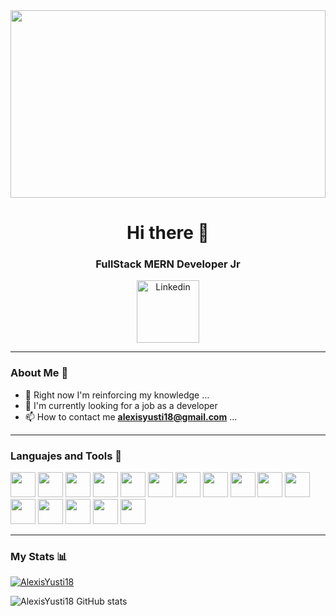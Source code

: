 <div id="header" align="center">
    <img src="https://media.giphy.com/media/bGgsc5mWoryfgKBx1u/giphy.gif" width="100%" height="300"/>
    <h1 align="center">Hi there 👋</h1>
    <h3 align="center">FullStack MERN Developer Jr</h3>
</div>
<div align="center">
    <a href="https://www.linkedin.com/in/alexisyusti">
        <img src="https://blog.waalaxy.com/wp-content/uploads/2021/01/Linkedin-Logo-2048x1280.png" alt="Linkedin" width='100'>
    </a>
</div>

---
### About Me 🧑

- 🌱 Right now I'm reinforcing my knowledge ...
- 💬 I'm currently looking for a job as a developer
- 📫 How to contact me **alexisyusti18@gmail.com** ...
<!-- - 🌎 Website [name] (Link) -->

---

<div align="left">
    <h3>Languajes and Tools 🔨</h3>
    <img src="https://cdn-icons-png.flaticon.com/512/174/174854.png" alt="" width="40" height="40">
    <img src="https://icons.iconarchive.com/icons/martz90/hex/512/css-3-icon.png" alt="" width="40" height="40">
    <img src="https://cdn.icon-icons.com/icons2/2415/PNG/512/javascript_original_logo_icon_146455.png" alt="" width="40" height="40">
    <img src="https://upload.wikimedia.org/wikipedia/commons/thumb/b/b2/Bootstrap_logo.svg/602px-Bootstrap_logo.svg.png" alt="" width="40" height="40">
    <img src="https://seeklogo.com/images/G/google-fonts-logo-185D843C0C-seeklogo.com.png" alt="" width="40" height="40">
    <img src="https://cdn-icons-png.flaticon.com/512/103/103093.png" alt="" width="40" height="40">
    <img src="https://cdn-icons-png.flaticon.com/512/136/136525.png" alt="" width="40" height="40">
    <img src="https://upload.wikimedia.org/wikipedia/commons/thumb/a/a7/React-icon.svg/2300px-React-icon.svg.png" alt="" width="40" height="40">
    <img src="https://img.icons8.com/color/480/mongodb.png" alt="" width="40" height="40">
    <img src="https://w7.pngwing.com/pngs/925/447/png-transparent-express-js-node-js-javascript-mongodb-node-js-text-trademark-logo.png" alt="" width="40" height="40">
    <img src="https://cdn-icons-png.flaticon.com/512/919/919825.png" alt="" width="40" height="40">
    <img src="https://assets.stickpng.com/images/5848309bcef1014c0b5e4a9a.png" alt="" width="40" height="40">
    <img src="https://uxwing.com/wp-content/themes/uxwing/download/brands-and-social-media/postman-icon.png" alt="" width="40" height="40">
    <img src="https://cdn1.iconfinder.com/data/icons/soleicons-fill-vol-1/64/reactjs_javascript_library_atom_atomic_react-512.png" alt="" width="40" height="40">
    <img src="https://user-images.githubusercontent.com/8939680/57233884-20344080-6fe5-11e9-8df3-0df1282e1574.png" alt="" width="40" height="40">
    <img src="https://assets.stickpng.com/images/58480873cef1014c0b5e48ea.png" alt="" width="40" height="40">
    <!-- <img src="" alt="" width="40" height="40"> -->
</div>

---
### My Stats 📊

[![AlexisYusti18](https://github-readme-stats.vercel.app/api/top-langs/?username=AlexisYusti18&layout=compact)](https://github.com/anuraghazra/github-readme-stats)

![AlexisYusti18 GitHub stats](https://github-readme-stats.vercel.app/api?username=AlexisYusti18&show_icons=true&theme=radical)


